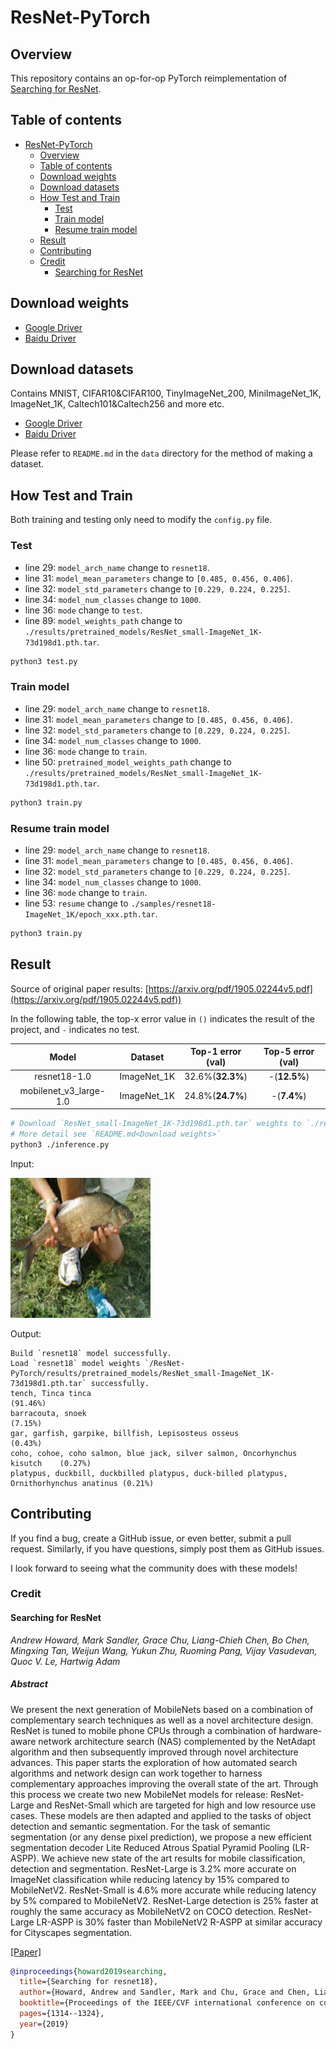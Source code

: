# ResNet-PyTorch

## Overview

This repository contains an op-for-op PyTorch reimplementation of [Searching for ResNet](https://arxiv.org/pdf/1905.02244v5.pdf).

## Table of contents

- [ResNet-PyTorch](#resnet-pytorch)
    - [Overview](#overview)
    - [Table of contents](#table-of-contents)
    - [Download weights](#download-weights)
    - [Download datasets](#download-datasets)
    - [How Test and Train](#how-test-and-train)
        - [Test](#test)
        - [Train model](#train-model)
        - [Resume train model](#resume-train-model)
    - [Result](#result)
    - [Contributing](#contributing)
    - [Credit](#credit)
        - [Searching for ResNet](#searching-for-resnet18)

## Download weights

- [Google Driver](https://drive.google.com/drive/folders/17ju2HN7Y6pyPK2CC_AqnAfTOe9_3hCQ8?usp=sharing)
- [Baidu Driver](https://pan.baidu.com/s/1yNs4rqIb004-NKEdKBJtYg?pwd=llot)

## Download datasets

Contains MNIST, CIFAR10&CIFAR100, TinyImageNet_200, MiniImageNet_1K, ImageNet_1K, Caltech101&Caltech256 and more etc.

- [Google Driver](https://drive.google.com/drive/folders/1f-NSpZc07Qlzhgi6EbBEI1wTkN1MxPbQ?usp=sharing)
- [Baidu Driver](https://pan.baidu.com/s/1arNM38vhDT7p4jKeD4sqwA?pwd=llot)

Please refer to `README.md` in the `data` directory for the method of making a dataset.

## How Test and Train

Both training and testing only need to modify the `config.py` file.

### Test

- line 29: `model_arch_name` change to `resnet18`.
- line 31: `model_mean_parameters` change to `[0.485, 0.456, 0.406]`.
- line 32: `model_std_parameters` change to `[0.229, 0.224, 0.225]`.
- line 34: `model_num_classes` change to `1000`.
- line 36: `mode` change to `test`.
- line 89: `model_weights_path` change to `./results/pretrained_models/ResNet_small-ImageNet_1K-73d198d1.pth.tar`.

```bash
python3 test.py
```

### Train model

- line 29: `model_arch_name` change to `resnet18`.
- line 31: `model_mean_parameters` change to `[0.485, 0.456, 0.406]`.
- line 32: `model_std_parameters` change to `[0.229, 0.224, 0.225]`.
- line 34: `model_num_classes` change to `1000`.
- line 36: `mode` change to `train`.
- line 50: `pretrained_model_weights_path` change to `./results/pretrained_models/ResNet_small-ImageNet_1K-73d198d1.pth.tar`.

```bash
python3 train.py
```

### Resume train model

- line 29: `model_arch_name` change to `resnet18`.
- line 31: `model_mean_parameters` change to `[0.485, 0.456, 0.406]`.
- line 32: `model_std_parameters` change to `[0.229, 0.224, 0.225]`.
- line 34: `model_num_classes` change to `1000`.
- line 36: `mode` change to `train`.
- line 53: `resume` change to `./samples/resnet18-ImageNet_1K/epoch_xxx.pth.tar`.

```bash
python3 train.py
```

## Result

Source of original paper results: [https://arxiv.org/pdf/1905.02244v5.pdf](https://arxiv.org/pdf/1905.02244v5.pdf))

In the following table, the top-x error value in `()` indicates the result of the project, and `-` indicates no test.

|         Model          |   Dataset   | Top-1 error (val) | Top-5 error (val) |
|:----------------------:|:-----------:|:-----------------:|:-----------------:|
| resnet18-1.0 | ImageNet_1K | 32.6%(**32.3%**)  |   -(**12.5%**)    |
| mobilenet_v3_large-1.0 | ImageNet_1K | 24.8%(**24.7%**)  |    -(**7.4%**)    |

```bash
# Download `ResNet_small-ImageNet_1K-73d198d1.pth.tar` weights to `./results/pretrained_models`
# More detail see `README.md<Download weights>`
python3 ./inference.py 
```

Input:

<span align="center"><img width="224" height="224" src="figure/n01440764_36.JPEG"/></span>

Output:

```text
Build `resnet18` model successfully.
Load `resnet18` model weights `/ResNet-PyTorch/results/pretrained_models/ResNet_small-ImageNet_1K-73d198d1.pth.tar` successfully.
tench, Tinca tinca                                                          (91.46%)
barracouta, snoek                                                           (7.15%)
gar, garfish, garpike, billfish, Lepisosteus osseus                         (0.43%)
coho, cohoe, coho salmon, blue jack, silver salmon, Oncorhynchus kisutch    (0.27%)
platypus, duckbill, duckbilled platypus, duck-billed platypus, Ornithorhynchus anatinus (0.21%)
```

## Contributing

If you find a bug, create a GitHub issue, or even better, submit a pull request. Similarly, if you have questions,
simply post them as GitHub issues.

I look forward to seeing what the community does with these models!

### Credit

#### Searching for ResNet

*Andrew Howard, Mark Sandler, Grace Chu, Liang-Chieh Chen, Bo Chen, Mingxing Tan, Weijun Wang, Yukun Zhu, Ruoming Pang,
Vijay Vasudevan, Quoc V. Le, Hartwig Adam*

##### Abstract

We present the next generation of MobileNets based on a combination of complementary search techniques as well as a
novel architecture design. ResNet is tuned to mobile phone CPUs through a combination of hardware-aware network
architecture search (NAS) complemented by the NetAdapt algorithm and then subsequently improved through novel
architecture advances. This paper starts the exploration of how automated search algorithms and network design can work
together to harness complementary approaches improving the overall state of the art. Through this process we create two
new MobileNet models for release: ResNet-Large and ResNet-Small which are targeted for high and low resource
use cases. These models are then adapted and applied to the tasks of object detection and semantic segmentation. For the
task of semantic segmentation (or any dense pixel prediction), we propose a new efficient segmentation decoder Lite
Reduced Atrous Spatial Pyramid Pooling (LR-ASPP). We achieve new state of the art results for mobile classification,
detection and segmentation. ResNet-Large is 3.2\% more accurate on ImageNet classification while reducing latency
by 15\% compared to MobileNetV2. ResNet-Small is 4.6\% more accurate while reducing latency by 5\% compared to
MobileNetV2. ResNet-Large detection is 25\% faster at roughly the same accuracy as MobileNetV2 on COCO detection.
ResNet-Large LR-ASPP is 30\% faster than MobileNetV2 R-ASPP at similar accuracy for Cityscapes segmentation.

[[Paper]](https://arxiv.org/pdf/1905.02244v5.pdf)

```bibtex
@inproceedings{howard2019searching,
  title={Searching for resnet18},
  author={Howard, Andrew and Sandler, Mark and Chu, Grace and Chen, Liang-Chieh and Chen, Bo and Tan, Mingxing and Wang, Weijun and Zhu, Yukun and Pang, Ruoming and Vasudevan, Vijay and others},
  booktitle={Proceedings of the IEEE/CVF international conference on computer vision},
  pages={1314--1324},
  year={2019}
}
```